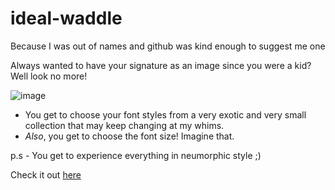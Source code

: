# ideal-waddle
Because I was out of names and github was kind enough to suggest me one


Always wanted to have your signature as an image since you were a kid? Well look no more!

![image](https://user-images.githubusercontent.com/40193403/102694516-88ca4280-4247-11eb-84f1-cc91cac090bd.png)

- You get to choose your font styles from a very exotic and very small collection that may keep changing at my whims.
- _Also_, you get to choose the font size! Imagine that.


p.s - You get to experience everything in neumorphic style ;)

Check it out [here](http://ideal-signature.s3-website.ap-south-1.amazonaws.com)
